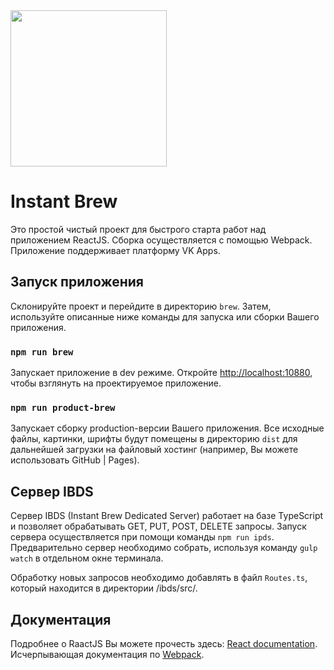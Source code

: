 <img src="https://cdn.dribbble.com/users/85713/screenshots/3775213/herbal_dribble.gif" width="250" />

# Instant Brew
Это простой чистый проект для быстрого старта работ над приложением ReactJS.
Сборка осуществляется с помощью Webpack. Приложение поддерживает платформу VK Apps.

## Запуск приложения
Склонируйте проект и перейдите в директорию `brew`. Затем, используйте описанные ниже команды для запуска или сборки Вашего приложения.

### `npm run brew`
Запускает приложение в dev режиме. Откройте [http://localhost:10880](http://localhost:10880), чтобы взглянуть на проектируемое приложение.

### `npm run product-brew`
 Запускает сборку production-версии Вашего приложения. Все исходные файлы, картинки, шрифты будут помещены в директорию `dist` для дальнейшей загрузки на файловый хостинг (например, Вы можете использовать GitHub | Pages).

## Сервер IBDS
Сервер IBDS (Instant Brew Dedicated Server) работает на базе TypeScript и позволяет обрабатывать GET, PUT, POST, DELETE запросы.
Запуск сервера осуществляется при помощи команды `npm run ipds`. Предварительно сервер необходимо собрать, используя команду
`gulp watch` в отдельном окне терминала.

Обработку новых запросов необходимо добавлять в файл `Routes.ts`, который находится в директории /ibds/src/.


## Документация
Подробнее о RaactJS Вы можете прочесть здесь: [React documentation](https://reactjs.org/).
Исчерпывающая документация по [Webpack](https://webpack.js.org/concepts/).

